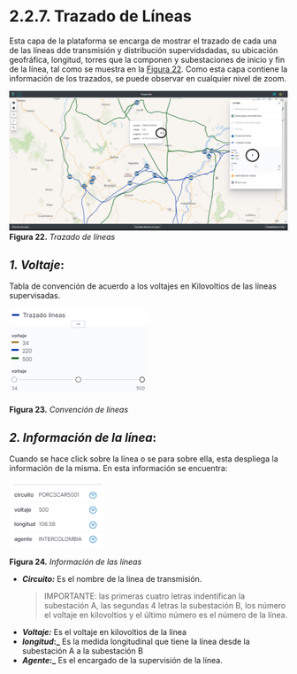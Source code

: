 # 2.2.7. Trazado de Líneas
Esta capa de la plataforma se encarga de mostrar el trazado de cada una de las líneas dde transmisión y distribución supervidsdadas, su ubicación geofráfica, longitud, torres que la componen y subestaciones de inicio y fin de la línea, tal como se muestra en la [Figura 22](../../../pictures/Imagen39.png). Como esta capa contiene la información de los trazados, se puede observar en cualquier nivel de zoom.

![Figura 22](../../../pictures/Imagen39.png "Trazado de líneas")
**Figura 22.** *Trazado de líneas*

##  *1. Voltaje*:
Tabla de convención de acuerdo a los voltajes en Kilovoltios de las líneas supervisadas.

![Figura 23](../../../pictures/Imagen38.png "Convención de líneas")

**Figura 23.** *Convención de líneas*

## *2. Información de la línea*:

Cuando se hace click sobre la línea o se para sobre ella, esta despliega la información de la misma. En esta información se encuentra:

![Figura 24](../../../pictures/Imagen40.png "Información de las líneas")

**Figura 24.** *Información de las líneas*

- **_Circuito:_** Es el nombre de la linea de transmisión.
    > IMPORTANTE: las primeras cuatro letras indentifican la subestación A, las segundas 4 letras la subestación B, los número el voltaje en kilovoltios y el último número es el número de la línea.
- **_Voltaje:_** Es el voltaje en kilovoltios de la línea
- **_longitud_:_** Es la medida longitudinal que tiene la línea desde la subestación A a la subestación B
- **_Agente_:_** Es el encargado de la supervisión de la línea.